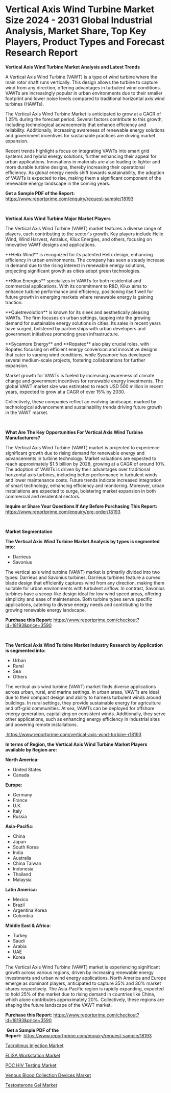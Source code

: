<p><h1>Vertical Axis Wind Turbine Market Size 2024 - 2031 Global Industrial Analysis, Market Share, Top Key Players, Product Types and Forecast Research Report</h1></p><p><strong>Vertical Axis Wind Turbine Market Analysis and Latest Trends</strong></p>
<p><p>A Vertical Axis Wind Turbine (VAWT) is a type of wind turbine where the main rotor shaft runs vertically. This design allows the turbine to capture wind from any direction, offering advantages in turbulent wind conditions. VAWTs are increasingly popular in urban environments due to their smaller footprint and lower noise levels compared to traditional horizontal axis wind turbines (HAWTs).</p><p>The Vertical Axis Wind Turbine Market is anticipated to grow at a CAGR of 1.25% during the forecast period. Several factors contribute to this growth, including technological advancements that enhance efficiency and reliability. Additionally, increasing awareness of renewable energy solutions and government incentives for sustainable practices are driving market expansion.</p><p>Recent trends highlight a focus on integrating VAWTs into smart grid systems and hybrid energy solutions, further enhancing their appeal for urban applications. Innovations in materials are also leading to lighter and more durable turbine designs, thereby increasing their operational efficiency. As global energy needs shift towards sustainability, the adoption of VAWTs is expected to rise, making them a significant component of the renewable energy landscape in the coming years.</p></p>
<p><strong>Get a Sample PDF of the Report:&nbsp;</strong> <a href="https://www.reportprime.com/enquiry/request-sample/18193?utm_campaign=120&utm_medium=2&utm_source=Github&utm_content=ia&utm_term=20112024&utm_id=vertical-axis-wind-turbine">https://www.reportprime.com/enquiry/request-sample/18193</a></p>
<p>&nbsp;</p>
<p><strong>Vertical Axis Wind Turbine Major Market Players</strong></p>
<p><p>The Vertical Axis Wind Turbine (VAWT) market features a diverse range of players, each contributing to the sector's growth. Key players include Helix Wind, Wind Harvest, Astralux, Kliux Energies, and others, focusing on innovative VAWT designs and applications.</p><p>**Helix Wind** is recognized for its patented Helix design, enhancing efficiency in urban environments. The company has seen a steady increase in demand due to the rising interest in renewable energy solutions, projecting significant growth as cities adopt green technologies.</p><p>**Kliux Energies** specializes in VAWTs for both residential and commercial applications. With its commitment to R&D, Kliux aims to enhance turbine performance and efficiency, positioning itself well for future growth in emerging markets where renewable energy is gaining traction.</p><p>**Quietrevolution** is known for its sleek and aesthetically pleasing VAWTs. The firm focuses on urban settings, tapping into the growing demand for sustainable energy solutions in cities. Its sales in recent years have surged, bolstered by partnerships with urban developers and government initiatives promoting green infrastructure.</p><p>**Sycamore Energy** and **Ropatec** also play crucial roles, with Ropatec focusing on efficient energy conversion and innovative designs that cater to varying wind conditions, while Sycamore has developed several medium-scale projects, fostering collaborations for further expansion.</p><p>Market growth for VAWTs is fueled by increasing awareness of climate change and government incentives for renewable energy investments. The global VAWT market size was estimated to reach USD 500 million in recent years, expected to grow at a CAGR of over 15% by 2030.</p><p>Collectively, these companies reflect an evolving landscape, marked by technological advancement and sustainability trends driving future growth in the VAWT market.</p></p>
<p>&nbsp;</p>
<p><strong>What Are The Key Opportunities For Vertical Axis Wind Turbine Manufacturers?</strong></p>
<p><p>The Vertical Axis Wind Turbine (VAWT) market is projected to experience significant growth due to rising demand for renewable energy and advancements in turbine technology. Market valuations are expected to reach approximately $1.5 billion by 2028, growing at a CAGR of around 10%. The adoption of VAWTs is driven by their advantages over traditional horizontal axis turbines, including better performance in turbulent winds and lower maintenance costs. Future trends indicate increased integration of smart technology, enhancing efficiency and monitoring. Moreover, urban installations are expected to surge, bolstering market expansion in both commercial and residential sectors.</p></p>
<p><strong>Inquire or Share Your Questions If Any Before Purchasing This Report:</strong> <a href="https://www.reportprime.com/enquiry/pre-order/18193?utm_campaign=120&utm_medium=2&utm_source=Github&utm_content=ia&utm_term=20112024&utm_id=vertical-axis-wind-turbine">https://www.reportprime.com/enquiry/pre-order/18193</a></p>
<p>&nbsp;</p>
<p><strong>Market Segmentation</strong></p>
<p><strong>The Vertical Axis Wind Turbine Market Analysis by types is segmented into:</strong></p>
<p><ul><li>Darrieus</li><li>Savonius</li></ul></p>
<p><p>The vertical axis wind turbine (VAWT) market is primarily divided into two types: Darrieus and Savonius turbines. Darrieus turbines feature a curved blade design that efficiently captures wind from any direction, making them suitable for urban environments with turbulent airflow. In contrast, Savonius turbines have a scoop-like design ideal for low wind speed areas, offering simplicity and ease of maintenance. Both turbine types serve specific applications, catering to diverse energy needs and contributing to the growing renewable energy landscape.</p></p>
<p><strong>Purchase this Report:&nbsp;</strong><a href="https://www.reportprime.com/checkout?id=18193&price=3590&utm_campaign=120&utm_medium=2&utm_source=Github&utm_content=ia&utm_term=20112024&utm_id=vertical-axis-wind-turbine">https://www.reportprime.com/checkout?id=18193&price=3590</a></p>
<p>&nbsp;</p>
<p><strong>The Vertical Axis Wind Turbine Market Industry Research by Application is segmented into:</strong></p>
<p><ul><li>Urban</li><li>Rural</li><li>Sea</li><li>Others</li></ul></p>
<p><p>The vertical axis wind turbine (VAWT) market finds diverse applications across urban, rural, and marine settings. In urban areas, VAWTs are ideal due to their compact design and ability to harness turbulent winds around buildings. In rural settings, they provide sustainable energy for agriculture and off-grid communities. At sea, VAWTs can be deployed for offshore energy generation, capitalizing on consistent winds. Additionally, they serve other applications, such as enhancing energy efficiency in industrial sites and powering remote installations.</p></p>
<p><a href="https://www.reportprime.com/vertical-axis-wind-turbine-r18193?utm_campaign=120&utm_medium=2&utm_source=Github&utm_content=ia&utm_term=20112024&utm_id=vertical-axis-wind-turbine">&nbsp;https://www.reportprime.com/vertical-axis-wind-turbine-r18193</a></p>
<p><strong>In terms of Region, the Vertical Axis Wind Turbine Market Players available by Region are:</strong></p>
<p>
    <p> <strong> North America: </strong>
        <ul>
            <li>United States</li>
            <li>Canada</li>
        </ul>
        </p> 
    <p> <strong> Europe: </strong>
        <ul>
            <li>Germany</li>
            <li>France</li>
            <li>U.K.</li>
            <li>Italy</li>
            <li>Russia</li>
        </ul>
        </p> 
    <p> <strong> Asia-Pacific: </strong>
        <ul>
            <li>China</li>
            <li>Japan</li>
            <li>South Korea</li>
            <li>India</li>
            <li>Australia</li>
            <li>China Taiwan</li>
            <li>Indonesia</li>
            <li>Thailand</li>
            <li>Malaysia</li>
        </ul>
        </p> 
    <p> <strong> Latin America: </strong>
        <ul>
            <li>Mexico</li>
            <li>Brazil</li>
            <li>Argentina Korea</li>
            <li>Colombia</li>
        </ul>
        </p> 
    <p> <strong> Middle East & Africa: </strong>
        <ul>
            <li>Turkey</li>
            <li>Saudi</li>
            <li>Arabia</li>
            <li>UAE</li>
            <li>Korea</li>
        </ul>
    </p>
    </p>
<p><p>The Vertical Axis Wind Turbine (VAWT) market is experiencing significant growth across various regions, driven by increasing renewable energy investments and urban wind energy applications. North America and Europe emerge as dominant players, anticipated to capture 35% and 30% market shares respectively. The Asia-Pacific region is rapidly expanding, expected to hold 25% of the market due to rising demand in countries like China, which alone contributes approximately 20%. Collectively, these regions are shaping the future landscape of the VAWT market.</p></p>
<p><strong>Purchase this Report: </strong><a href="https://www.reportprime.com/checkout?id=18193&price=3590&utm_campaign=120&utm_medium=2&utm_source=Github&utm_content=ia&utm_term=20112024&utm_id=vertical-axis-wind-turbine">https://www.reportprime.com/checkout?id=18193&price=3590</a></p>
<p>&nbsp;<strong>Get a Sample PDF of the Report:&nbsp;&nbsp;</strong><a href="https://www.reportprime.com/enquiry/request-sample/18193?utm_campaign=120&utm_medium=2&utm_source=Github&utm_content=ia&utm_term=20112024&utm_id=vertical-axis-wind-turbine">https://www.reportprime.com/enquiry/request-sample/18193</a></p>
<p><strong></strong></p>
<p><p><a href="https://issuu.com/reportprime-2/docs/tacrolimus-injection-market-size-20_4b514f65a19090?utm_campaign=120&utm_medium=2&utm_source=Github&utm_content=ia&utm_term=20112024&utm_id=vertical-axis-wind-turbine">Tacrolimus Injection Market</a></p><p><a href="https://www.linkedin.com/pulse/elisa-workstation-market-global-trends-forecast-2024--ku37e?utm_campaign=120&utm_medium=2&utm_source=Github&utm_content=ia&utm_term=20112024&utm_id=vertical-axis-wind-turbine">ELISA Workstation Market</a></p><p><a href="https://www.linkedin.com/pulse/poc-hiv-testing-industry-trends-report-analyzing-growth-size-2a92e?utm_campaign=120&utm_medium=2&utm_source=Github&utm_content=ia&utm_term=20112024&utm_id=vertical-axis-wind-turbine">POC HIV Testing Market</a></p><p><a href="https://www.linkedin.com/pulse/navigating-competitive-landscape-venous-blood-collection-jy19e?utm_campaign=120&utm_medium=2&utm_source=Github&utm_content=ia&utm_term=20112024&utm_id=vertical-axis-wind-turbine">Venous Blood Collection Devices Market</a></p><p><a href="https://issuu.com/reportprime-2/docs/testosterone-gel-market-size-2030.p_59eb49ee7cdef1?utm_campaign=120&utm_medium=2&utm_source=Github&utm_content=ia&utm_term=20112024&utm_id=vertical-axis-wind-turbine">Testosterone Gel Market</a></p></p>